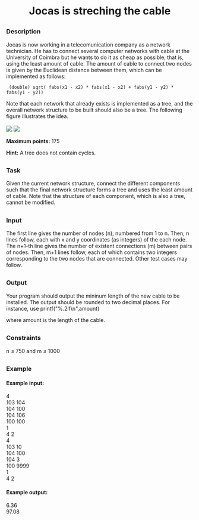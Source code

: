 # <p align="center">Jocas is streching the cable</p>
### Description
Jocas is now working in a telecomunication company as a network technician. He has to connect several computer networks with cable at the University of Coimbra but he wants to do it as cheap as possible, that is, using the least amount of cable.
The amount of cable to connect two nodes is given by the Euclidean distance between them, which can be implemented as follows:

	 (double) sqrt( fabs(x1 - x2) * fabs(x1 - x2) + fabs(y1 - y2) * fabs(y1 - y2))
	
Note that each network that already exists is implemented as a tree, and the overall network structure to be built should also be a tree.
The following figure illustrates the idea.<br><br>
<img src=https://i.imgur.com/yp90uih.png /> <img src=https://i.imgur.com/nUyty4E.png />
            

<b>Maximum points:</b> 175

<b>Hint:</b> A tree does not contain cycles.
##
### Task
Given the current network structure, connect the different components such that the final network structure forms a tree and uses the least amount of cable. Note that the structure of each component, which is also a tree, cannot be modified.
##
### Input
The first line gives the number of nodes (n), numbered from 1 to n. Then, n lines follow, each with x and y coordinates (as integers) of the each node. The n+1-th line gives the number of existent connections (m) between pairs of nodes. Then, m+1 lines follow, each of which contains two integers corresponding to the two nodes that are connected. Other test cases may follow.
## 
### Output
Your program should output the mininum length of the new cable to be installed. The output should be rounded to two decimal places. For instance, use
	printf("%.2lf\n",amount)
	
where amount is the length of the cable.
##
### Constraints
n ≤ 750 and m ≤ 1000
##
### Example
#### Example input:
4<br>
103 104<br>
104 100<br>
104 106<br>
100 100<br>
1<br>
4 2<br>
4<br>
103 10<br>
104 100<br>
104 3<br>
100 9999<br>
1<br>
4 2<br>
	
#### Example output:
6.36<br>
97.08
